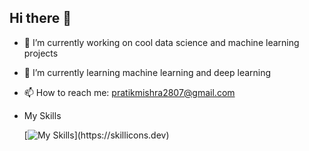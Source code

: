 ## Hi there 👋

- 🔭 I’m currently working on cool data science and machine learning projects
- 🌱 I’m currently learning machine learning and deep learning
- 📫 How to reach me: pratikmishra2807@gmail.com
- My Skills
  
  [![My Skills](https://skillicons.dev/icons?i=java,python,pytorch,ts,js,angular,spring,bash,tailwind,eclipse,git,github,linux,maven,postman,postgres,html,vscode,css,)](https://skillicons.dev)
  

<!--
**pratikmishra17/pratikmishra17** is a ✨ _special_ ✨ repository because its `README.md` (this file) appears on your GitHub profile.

Here are some ideas to get you started:

- 🔭 I’m currently working on ...
- 🌱 I’m currently learning ...
- 👯 I’m looking to collaborate on ...
- 🤔 I’m looking for help with ...
- 💬 Ask me about ...
- 📫 How to reach me: ...
- 😄 Pronouns: ...
- ⚡ Fun fact: ...
-->
